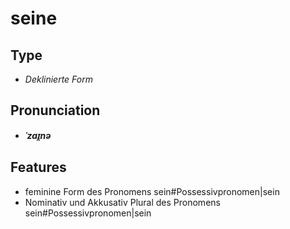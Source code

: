 # seine
## Type
- _Deklinierte Form_
## Pronunciation
- **_ˈzaɪ̯nə_**
## Features
-  feminine Form des Pronomens sein#Possessivpronomen|sein
-  Nominativ und Akkusativ Plural des Pronomens sein#Possessivpronomen|sein
